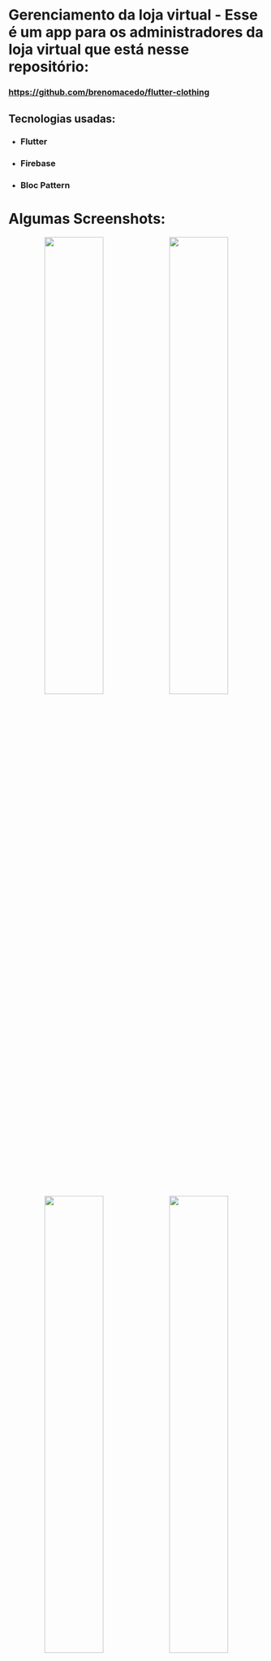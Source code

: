 # Gerenciamento da loja virtual - Esse é um app para os administradores da loja virtual que está nesse repositório:
### https://github.com/brenomacedo/flutter-clothing



## Tecnologias usadas:

- ### Flutter
- ### Firebase
- ### Bloc Pattern

# Algumas Screenshots:

<p align="center">
    <img width="48%" src="https://i.imgur.com/D39jLfi.png">
    <img width="48%" src="https://i.imgur.com/s717X01.png">
</p>

<p align="center">
    <img width="48%" src="https://i.imgur.com/9uYN5wl.png">
    <img width="48%" src="https://i.imgur.com/Q4eax4r.png">
</p>

</p>
